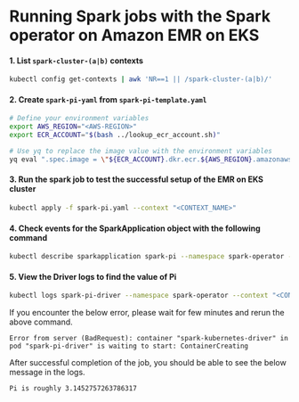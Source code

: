 # Running Spark jobs with the Spark operator on Amazon EMR on EKS


#### 1. List ```spark-cluster-(a|b)``` contexts

```sh
kubectl config get-contexts | awk 'NR==1 || /spark-cluster-(a|b)/'
```

#### 2. Create ```spark-pi-yaml``` from ```spark-pi-template.yaml```

```sh
# Define your environment variables
export AWS_REGION="<AWS-REGION>"
export ECR_ACCOUNT="$(bash ../lookup_ecr_account.sh)"

# Use yq to replace the image value with the environment variables
yq eval ".spec.image = \"${ECR_ACCOUNT}.dkr.ecr.${AWS_REGION}.amazonaws.com/spark/emr-7.1.0:latest\"" spark-pi.template.yaml > spark-pi.yaml

```

#### 3. Run the spark job to test the successful setup of the EMR on EKS cluster

```sh
kubectl apply -f spark-pi.yaml --context "<CONTEXT_NAME>"
```

#### 4. Check events for the SparkApplication object with the following command

```sh
kubectl describe sparkapplication spark-pi --namespace spark-operator --context "<CONTEXT_NAME>"
```

#### 5. View the Driver logs to find the value of Pi

```sh 
kubectl logs spark-pi-driver --namespace spark-operator --context "<CONTEXT_NAME>"
```
If you encounter the below error, please wait for few minutes and rerun the above command. 

```
Error from server (BadRequest): container "spark-kubernetes-driver" in pod "spark-pi-driver" is waiting to start: ContainerCreating
```

After successful completion of the job, you should be able to see the below message in the logs. 

```
Pi is roughly 3.1452757263786317
```

